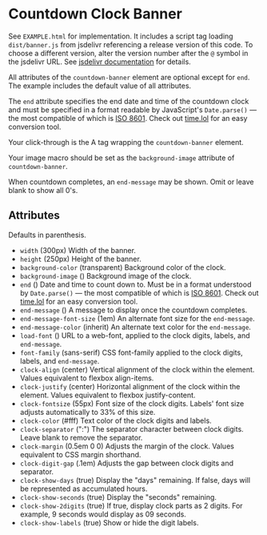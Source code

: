 # Countdown Clock Banner

See `EXAMPLE.html` for implementation. It includes a script tag loading `dist/banner.js` from jsdelivr referencing a release version of this code. To choose a different version, alter the version number after the `@` symbol in the jsdelivr URL. See [jsdelivr documentation](https://www.jsdelivr.com/documentation#id-github) for details.

All attributes of the `countdown-banner` element are optional except for `end`. The example includes the default value of all attributes.

The `end` attribute specifies the end date and time of the countdown clock and must be specified in a format readable by JavaScript's `Date.parse()` — the most compatible of which is [ISO 8601](https://developer.mozilla.org/en-US/docs/Web/JavaScript/Reference/Global_Objects/Date#date_time_string_format). Check out [time.lol](https://time.lol/) for an easy conversion tool.

Your click-through is the A tag wrapping the `countdown-banner` element.

Your image macro should be set as the `background-image` attribute of `countdown-banner`.

When countdown completes, an `end-message` may be shown. Omit or leave blank to show all 0's.

## Attributes

Defaults in parenthesis.

* `width` (300px)
  Width of the banner.
* `height` (250px)
  Height of the banner.
* `background-color` (transparent)
  Background color of the clock.
* `background-image` ()
  Background image of the clock.
* `end` ()
  Date and time to count down to. Must be in a format understood by `Date.parse()` — the most compatible of which is [ISO 8601](https://developer.mozilla.org/en-US/docs/Web/JavaScript/Reference/Global_Objects/Date#date_time_string_format). Check out [time.lol](https://time.lol/) for an easy conversion tool.
* `end-message` ()
  A message to display once the countdown completes.
* `end-message-font-size` (1em)
  An alternate font size for the `end-message`.
* `end-message-color` (inherit)
  An alternate text color for the `end-message`.
* `load-font` ()
  URL to a web-font, applied to the clock digits, labels, and `end-message`.
* `font-family` (sans-serif)
  CSS font-family applied to the clock digits, labels, and `end-message`.
* `clock-align` (center)
  Vertical alignment of the clock within the element. Values equivalent to flexbox align-items.
* `clock-justify` (center)
  Horizontal alignment of the clock within the element. Values equivalent to flexbox justify-content.
* `clock-fontsize` (55px)
  Font size of the clock digits. Labels' font size adjusts automatically to 33% of this size.
* `clock-color` (#fff)
  Text color of the clock digits and labels.
* `clock-separator` (":")
  The separator character between clock digits. Leave blank to remove the separator.
* `clock-margin` (0.5em 0 0)
  Adjusts the margin of the clock. Values equivalent to CSS margin shorthand.
* `clock-digit-gap` (.1em)
  Adjusts the gap between clock digits and separator.
* `clock-show-days` (true)
  Display the "days" remaining. If false, days will be represented as accumulated hours.
* `clock-show-seconds` (true)
  Display the "seconds" remaining.
* `clock-show-2digits` (true)
  If true, display clock parts as 2 digits. For example, 9 seconds would display as 09 seconds.
* `clock-show-labels` (true)
  Show or hide the digit labels.
